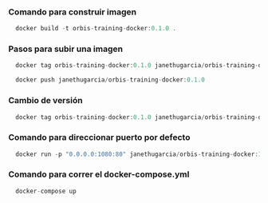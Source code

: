 ### Comando para construir imagen
```javascript
  docker build -t orbis-training-docker:0.1.0 .
```
### Pasos para subir una imagen
```javascript
  docker tag orbis-training-docker:0.1.0 janethugarcia/orbis-training-docker:0.1.0

  docker push janethugarcia/orbis-training-docker:0.1.0
```

### Cambio de versión
```js
  docker tag orbis-training-docker:0.1.0 janethugarcia/orbis-training-docker:0.2.0
```

### Comando para direccionar puerto por defecto
```js
  docker run -p "0.0.0.0:1080:80" janethugarcia/orbis-training-docker:1.0.0
```

### Comando para correr el docker-compose.yml
```javascript
  docker-compose up
```
